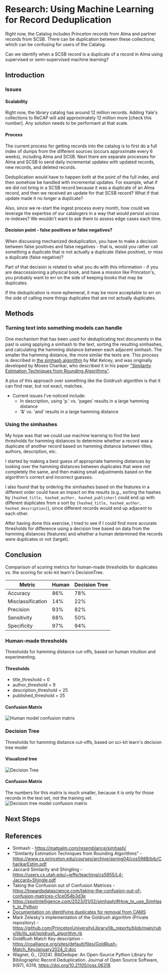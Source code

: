 # Research: Using Machine Learning for Record Deduplication
Right now, the Catalog includes Princeton records from Alma and partner records from SCSB. There can be duplication between these collections, which can be confusing for users of the Catalog.

Can we identify when a SCSB record is a duplicate of a record in Alma using supervised or semi-supervised machine learning?

## Introduction


### Issues
#### Scalability
Right now, the library catalog has around 12 million records. Adding Yale's collections to ReCAP will add approximately 12 million more [check this number]. Any solution needs to be performant at that scale.

#### Process
The current process for getting records into the catalog is to first do a full index of dumps from the different sources (occurs approximate every 6 weeks), including Alma and SCSB. Next there are separate processes for Alma and SCSB to send daily incremental updates with updated records, new records, and deleted records. 

Deduplication would have to happen both at the point of the full index, and then somehow be handled with incremental updates. For example, what if we did not bring in a SCSB record because it was a duplicate of an Alma record, and then we received an update for that SCSB record? What if that update made it no longer a duplicate?

Also, since we re-start the ingest process every month, how could we leverage the expertise of our catalogers in a way that would persist across re-indexes? We wouldn't want to ask them to assess edge cases each time.

#### Decision point - false positives or false negatives?
When discussing mechanized deduplication, you have to make a decision between false positives and false negatives - that is, would you rather call something a duplicate that is not actually a duplicate (false positive), or miss a duplicate (false negative)?

Part of that decision is related to what you do with this information - if you are deaccessioning a physical book, and have a mission like Princeton's, you probably want to err on the side of keeping books that may be duplicates. 

If the deduplication is more ephemeral, it may be more acceptable to err on the side of calling more things duplicates that are not actually duplicates.

## Methods
### Turning text into something models can handle
One mechanism that has been used for deduplicating text documents in the past is using applying a simhash to the text, sorting the resulting simhashes, and calculating the hamming distance between each adjacent simhash. The smaller the hamming distance, the more similar the texts are. This process is described in [the simhash algorithm](https://matpalm.com/resemblance/simhash/) by Mat Kelcey, and was originally developed by Moses Charikar, who described it in his paper ["Similarity Estimation Techniques from Rounding Algorithms"](https://www.cs.princeton.edu/courses/archive/spring04/cos598B/bib/CharikarEstim.pdf).

A plus of this approach over something like the Goldrush algorithm is that it can find near, but not exact, matches.

- Current issues I've noticed include:
  - In description, using 'p.' vs. 'pages' results in a large hamming distance
  - '&' vs. 'and' results in a large hamming distance

### Using the simhashes
My hope was that we could use machine learning to find the best thresholds for hamming distances to determine whether a record was a duplicate of another record based on hamming distance between titles, authors, description, etc.

I started by making a best guess of appropriate hamming distances by looking over the hamming distances between duplicates that were not completely the same, and then making small adjustments based on the algorithm's correct and incorrect guesses. 

I also found that by ordering the simhashes based on the features in a different order could have an impact on the results (e.g., sorting the hashes by `[hashed_title, hashed_author, hashed_publisher]` could end up with different duplicates from a sort by `[hashed_title, hashed_author, hashed_description]`), since different records would end up adjacent to each other.

After having done this exercise, I tried to see if I could find more accurate thresholds for difference using a decision tree based on data from the hamming distances (features) and whether a human determined the records were duplicates or not (target). 

## Conclusion
Comparison of scoring metrics for human-made thresholds for duplicates vs. the scoring for scki-kit learn's DecisionTree.

| Metric            | Human | Decision Tree |
| ----------------- | ------| ------------- |
| Accuracy          | 86%   | 78%           |
| Misclassification | 14%   | 22%           |
| Precision         | 93%   | 82%           |
| Sensitivity       | 68%   | 50%           |
| Specificity       | 97%   | 94%           |

### Human-made thresholds
Thresholds for hamming distance cut-offs, based on human intuition and experimenting.
#### Thresholds
- title_threshold = 0
- author_threshold = 9
- description_threshold = 25
- published_threshold = 25

#### Confusion Matrix
![Human model confusion matrix](files/human_model_confusion_matrix.jpg)

### Decision Tree
Thresholds for hamming distance cut-offs, based on sci-kit learn's decision tree model
#### Visualized tree
![Decision Tree](files/decision_tree.jpg)

#### Confusion Matrix
The numbers for this matrix is much smaller, because it is only for those records in the test set, not the training set.
![Decision tree model confusion matrix](files/decision_tree_confusion_matrix.jpg)

## Next Steps

## References
- Simhash - https://matpalm.com/resemblance/simhash/
- "Similarity Estimation Techniques from Rounding Algorithms" - https://www.cs.princeton.edu/courses/archive/spring04/cos598B/bib/CharikarEstim.pdf 
- Jaccard Similarity and Shingling - https://users.cs.utah.edu/~jeffp/teaching/cs5955/L4-Jaccard+Shingle.pdf
- Taking the Confusion out of Confusion Matrices - https://towardsdatascience.com/taking-the-confusion-out-of-confusion-matrices-c1ce054b3d3e 
- https://spotintelligence.com/2023/01/02/simhash/#How_to_use_SimHash_in_Python
- [Documentation on identifying duplicates for removal from CAMS](https://pul-confluence.atlassian.net/wiki/spaces/ALMA/pages/1770421/Guidelines+for+Identifying+and+Handling+Duplicates)
- Mark Zelesky's implementation of the Goldrush algorithm (Private repository) - https://github.com/PrincetonUniversityLibrary/lib_reports/blob/main/ruby/lib/ils_sql/goldrush_algorithm.rb 
- GoldRush Match Key description - https://coalliance.org/sites/default/files/GoldRush-Match_KeyJanuary2024_0.doc
- Wagner, G., (2024). BibDedupe: An Open-Source Python Library for Bibliographic Record Deduplication. Journal of Open Source Software, 9(97), 6318, https://doi.org/10.21105/joss.06318
